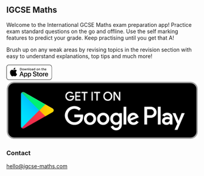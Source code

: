 ## IGCSE Maths

Welcome to the International GCSE Maths exam preparation app! Practice exam standard questions on the go and offline. Use the self marking features to predict your grade. Keep practising until you get that A!

Brush up on any weak areas by revising topics in the revision section with easy to understand explanations, top tips and much more!


[![Download now](download_badge.png)](https://apps.apple.com/us/app/igcse-maths/id1599873639)
[![Download now](google-play-badge.png)](https://play.google.com/store/apps/details?id=com.igcse.maths)

### Contact

hello@igcse-maths.com
